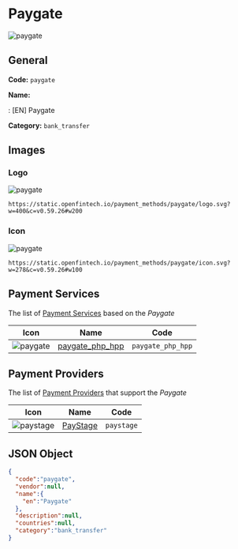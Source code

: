 
# Paygate 
![paygate](https://static.openfintech.io/payment_methods/paygate/logo.svg?w=400&c=v0.59.26#w200)  

## General 
**Code:** `paygate` 
 
**Name:** 
 
:	[EN] Paygate 
 
**Category:** `bank_transfer` 
 

## Images 

### Logo 
![paygate](https://static.openfintech.io/payment_methods/paygate/logo.svg?w=400&c=v0.59.26#w200)  

```
https://static.openfintech.io/payment_methods/paygate/logo.svg?w=400&c=v0.59.26#w200
```  

### Icon 
![paygate](https://static.openfintech.io/payment_methods/paygate/icon.svg?w=278&c=v0.59.26#w100)  

```
https://static.openfintech.io/payment_methods/paygate/icon.svg?w=278&c=v0.59.26#w100
```  

## Payment Services 
 
The list of [Payment Services](/payment-services/) based on the _Paygate_ 

|Icon|Name|Code| 
|:---:|:---:|:---:| 
|![paygate](https://static.openfintech.io/payment_methods/paygate/icon.svg?w=278&c=v0.59.26#w100) |[paygate_php_hpp](/payment-services/paygate_php_hpp/)|`paygate_php_hpp`| 
 

## Payment Providers 
 
The list of [Payment Providers](/payment-providers/) that support the _Paygate_ 

|Icon|Name|Code| 
|:---:|:---:|:---:| 
|![paystage](https://static.openfintech.io/payment_providers/paystage/icon.png?w=278&c=v0.59.26#w100) |[PayStage](/payment-providers/paystage/)|`paystage`| 
 

## JSON Object 

```json
{
  "code":"paygate",
  "vendor":null,
  "name":{
    "en":"Paygate"
  },
  "description":null,
  "countries":null,
  "category":"bank_transfer"
}
```  
